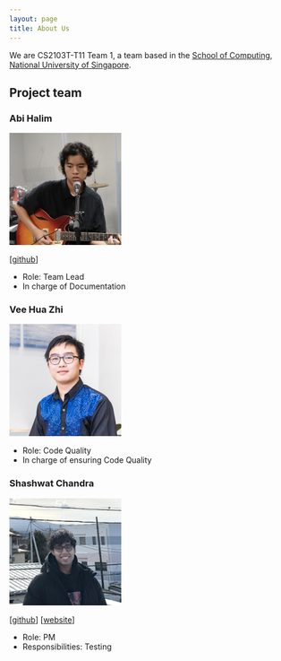 ```yaml
---
layout: page
title: About Us
---
```


We are CS2103T-T11 Team 1, a team based in the [School of Computing, National University of Singapore](https://www.comp.nus.edu.sg).

## Project team

### Abi Halim

<img src="images/abihalim.png" width="200px">

[[github](https://github.com/AbiHalim)]

* Role: Team Lead
* In charge of Documentation

### Vee Hua Zhi

<img src="images/veehz.png" width="200px">

* Role: Code Quality
* In charge of ensuring Code Quality

### Shashwat Chandra

<img src="images/shashwatchan.png" width="200px">

[[github](http://github.com/shashwatchan)]
[[website](http://shashwatchandra.com)]

* Role: PM
* Responsibilities: Testing
